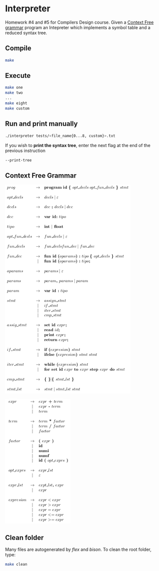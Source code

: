# Interpreter

Homework #4 and #5 for Compilers Design course. Given a [Context Free grammar](#context-free-grammar) program an Intepreter which implements a symbol table and a reduced syntax tree.

## Compile

```bash
make
```

## Execute

```bash
make one
make two
...
make eight
make custom
```

## Run and print manually

```bash
./interpreter tests/<file_name{0...8, custom}>.txt
```
If you wish to **print the syntax tree**, enter the next flag at the end of the previous instruction

```bash
--print-tree
```

## Context Free Grammar

![](cfg1.png)


![](cfg2.png)

## Clean folder

Many files are autogenerated by _flex_ and _bison_. To clean the root folder, type:

```bash
make clean
```